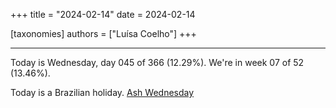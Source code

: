 +++
title = "2024-02-14"
date = 2024-02-14

[taxonomies]
authors = ["Luísa Coelho"]
+++

---

Today is Wednesday, day 045 of 366 (12.29%). We're in week 07 of 52 (13.46%).

Today is a Brazilian holiday. [Ash Wednesday](https://en.wikipedia.org/wiki/Ash_Wednesday)
